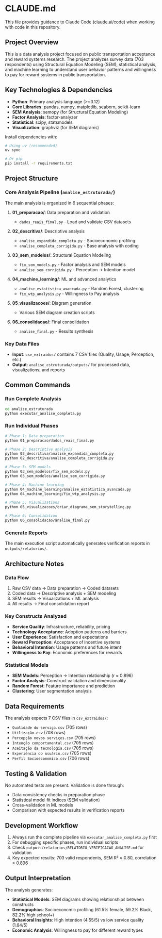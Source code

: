 # CLAUDE.md

This file provides guidance to Claude Code (claude.ai/code) when working with code in this repository.

## Project Overview

This is a data analysis project focused on public transportation acceptance and reward systems research. The project analyzes survey data (703 respondents) using Structural Equation Modeling (SEM), statistical analysis, and machine learning to understand user behavior patterns and willingness to pay for reward systems in public transportation.

## Key Technologies & Dependencies

- **Python**: Primary analysis language (>=3.12)
- **Core Libraries**: pandas, numpy, matplotlib, seaborn, scikit-learn
- **SEM Analysis**: semopy (for Structural Equation Modeling)
- **Factor Analysis**: factor-analyzer
- **Statistical**: scipy, statsmodels
- **Visualization**: graphviz (for SEM diagrams)

Install dependencies with:
```bash
# Using uv (recommended)
uv sync

# Or pip
pip install -r requirements.txt
```

## Project Structure

### Core Analysis Pipeline (`analise_estruturada/`)
The main analysis is organized in 6 sequential phases:

1. **01_preparacao/**: Data preparation and validation
   - `dados_reais_final.py` - Load and validate CSV datasets
   
2. **02_descritiva/**: Descriptive analysis
   - `analise_expandida_completa.py` - Socioeconomic profiling
   - `analise_completa_corrigida.py` - Base analysis with coding
   
3. **03_sem_modelos/**: Structural Equation Modeling
   - `fix_sem_models.py` - Factor analysis and SEM models
   - `analise_sem_corrigida.py` - Perception → Intention model
   
4. **04_machine_learning/**: ML and advanced analytics
   - `analise_estatistica_avancada.py` - Random Forest, clustering
   - `fix_wtp_analysis.py` - Willingness to Pay analysis
   
5. **05_visualizacoes/**: Diagram generation
   - Various SEM diagram creation scripts
   
6. **06_consolidacao/**: Final consolidation
   - `analise_final.py` - Results synthesis

### Key Data Files
- **Input**: `csv_extraidos/` contains 7 CSV files (Quality, Usage, Perception, etc.)
- **Output**: `analise_estruturada/outputs/` for processed data, visualizations, and reports

## Common Commands

### Run Complete Analysis
```bash
cd analise_estruturada
python executar_analise_completa.py
```

### Run Individual Phases
```bash
# Phase 1: Data preparation
python 01_preparacao/dados_reais_final.py

# Phase 2: Descriptive analysis
python 02_descritiva/analise_expandida_completa.py
python 02_descritiva/analise_completa_corrigida.py

# Phase 3: SEM models
python 03_sem_modelos/fix_sem_models.py
python 03_sem_modelos/analise_sem_corrigida.py

# Phase 4: Machine learning
python 04_machine_learning/analise_estatistica_avancada.py
python 04_machine_learning/fix_wtp_analysis.py

# Phase 5: Visualizations
python 05_visualizacoes/criar_diagrama_sem_storytelling.py

# Phase 6: Consolidation
python 06_consolidacao/analise_final.py
```

### Generate Reports
The main execution script automatically generates verification reports in `outputs/relatorios/`.

## Architecture Notes

### Data Flow
1. Raw CSV data → Data preparation → Coded datasets
2. Coded data → Descriptive analysis + SEM modeling
3. SEM results → Visualizations + ML analysis
4. All results → Final consolidation report

### Key Constructs Analyzed
- **Service Quality**: Infrastructure, reliability, pricing
- **Technology Acceptance**: Adoption patterns and barriers  
- **User Experience**: Satisfaction and expectations
- **Reward Perception**: Acceptance of incentive systems
- **Behavioral Intention**: Usage patterns and future intent
- **Willingness to Pay**: Economic preferences for rewards

### Statistical Models
- **SEM Models**: Perception → Intention relationship (r ≈ 0.896)
- **Factor Analysis**: Construct validation and dimensionality
- **Random Forest**: Feature importance and prediction
- **Clustering**: User segmentation analysis

## Data Requirements

The analysis expects 7 CSV files in `csv_extraidos/`:
- `Qualidade do serviço.csv` (705 rows)
- `Utilização.csv` (708 rows)
- `Percepção novos serviços.csv` (705 rows)
- `Intenção comportamental.csv` (705 rows)
- `Aceitação da tecnologia.csv` (705 rows)
- `Experiência do usuário.csv` (705 rows)
- `Perfil Socioeconomico.csv` (706 rows)

## Testing & Validation

No automated tests are present. Validation is done through:
- Data consistency checks in preparation phase
- Statistical model fit indices (SEM validation)
- Cross-validation in ML models
- Comparison with expected results in verification reports

## Development Workflow

1. Always run the complete pipeline via `executar_analise_completa.py` first
2. For debugging specific phases, run individual scripts
3. Check `outputs/relatorios/RELATORIO_VERIFICACAO_ANALISE.md` for validation
4. Key expected results: 703 valid respondents, SEM R² ≈ 0.80, correlation ≈ 0.896

## Output Interpretation

The analysis generates:
- **Statistical Models**: SEM diagrams showing relationships between constructs
- **Demographics**: Socioeconomic profiling (61.5% female, 59.2% Black, 82.2% high school+)
- **Behavioral Insights**: High intention (4.55/5) vs low service quality (1.64/5)
- **Economic Analysis**: Willingness to pay for different reward types
